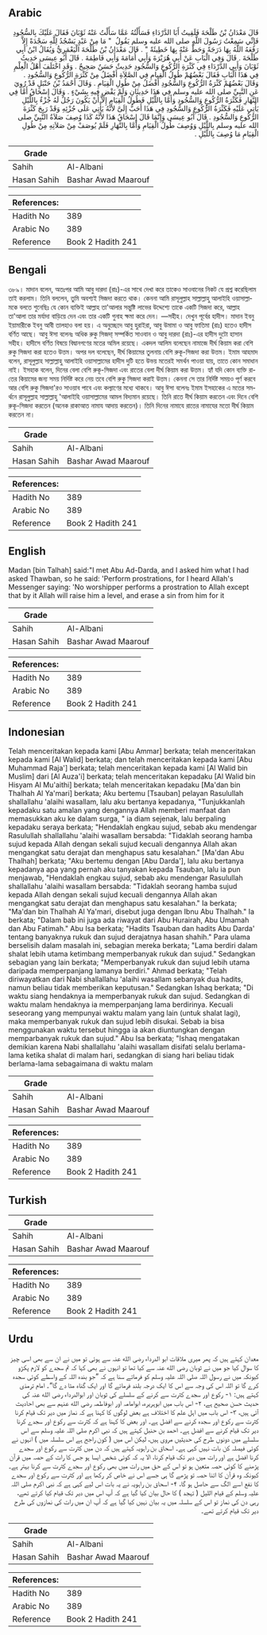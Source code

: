 ## Arabic


<div dir="rtl" lang="ar" style={{fontSize:'larger',backgroundColor:'#f8f9fa',padding:20}}>
قَالَ مَعْدَانُ بْنُ طَلْحَةَ فَلَقِيتُ أَبَا الدَّرْدَاءِ فَسَأَلْتُهُ عَمَّا سَأَلْتُ عَنْهُ ثَوْبَانَ فَقَالَ عَلَيْكَ بِالسُّجُودِ فَإِنِّي سَمِعْتُ رَسُولَ اللَّهِ صلى الله عليه وسلم يَقُولُ ‏ "‏ مَا مِنْ عَبْدٍ يَسْجُدُ لِلَّهِ سَجْدَةً إِلاَّ رَفَعَهُ اللَّهُ بِهَا دَرَجَةً وَحَطَّ عَنْهُ بِهَا خَطِيئَةً ‏"‏ ‏.‏ قَالَ مَعْدَانُ بْنُ طَلْحَةَ الْيَعْمَرِيُّ وَيُقَالُ ابْنُ أَبِي طَلْحَةَ ‏.‏ قَالَ وَفِي الْبَابِ عَنْ أَبِي هُرَيْرَةَ وَأَبِي أُمَامَةَ وَأَبِي فَاطِمَةَ ‏.‏ قَالَ أَبُو عِيسَى حَدِيثُ ثَوْبَانَ وَأَبِي الدَّرْدَاءِ فِي كَثْرَةِ الرُّكُوعِ وَالسُّجُودِ حَدِيثٌ حَسَنٌ صَحِيحٌ ‏.‏ وَقَدِ اخْتَلَفَ أَهْلُ الْعِلْمِ فِي هَذَا الْبَابِ فَقَالَ بَعْضُهُمْ طُولُ الْقِيامِ فِي الصَّلاَةِ أَفْضَلُ مِنْ كَثْرَةِ الرُّكُوعِ وَالسُّجُودِ ‏.‏ وَقَالَ بَعْضُهُمْ كَثْرَةُ الرُّكُوعِ وَالسُّجُودِ أَفْضَلُ مِنْ طُولِ الْقِيَامِ ‏.‏ وَقَالَ أَحْمَدُ بْنُ حَنْبَلٍ قَدْ رُوِيَ عَنِ النَّبِيِّ صلى الله عليه وسلم فِي هَذَا حَدِيثَانِ وَلَمْ يَقْضِ فِيهِ بِشَيْءٍ ‏.‏ وَقَالَ إِسْحَاقُ أَمَّا فِي النَّهَارِ فَكَثْرَةُ الرُّكُوعِ وَالسُّجُودِ وَأَمَّا بِاللَّيْلِ فَطُولُ الْقِيَامِ إِلاَّ أَنْ يَكُونَ رَجُلٌ لَهُ جُزْءٌ بِاللَّيْلِ يَأْتِي عَلَيْهِ فَكَثْرَةُ الرُّكُوعِ وَالسُّجُودِ فِي هَذَا أَحَبُّ إِلَىَّ لأَنَّهُ يَأْتِي عَلَى جُزْئِهِ وَقَدْ رَبِحَ كَثْرَةَ الرُّكُوعِ وَالسُّجُودِ ‏.‏ قَالَ أَبُو عِيسَى وَإِنَّمَا قَالَ إِسْحَاقُ هَذَا لأَنَّهُ كَذَا وُصِفَ صَلاَةُ النَّبِيِّ صلى الله عليه وسلم بِاللَّيْلِ وَوُصِفَ طُولُ الْقِيَامِ وَأَمَّا بِالنَّهَارِ فَلَمْ يُوصَفْ مِنْ صَلاَتِهِ مِنْ طُولِ الْقِيَامِ مَا وُصِفَ بِاللَّيْلِ ‏.‏
</div>
<div style={{backgroundColor:'#f8f9fa',padding:20, marginBottom: 10}}><table> <thead> <tr> <th>Grade</th> <th></th> </tr> </thead> <tbody> <tr><td>Sahih</td><td>Al-Albani</td></tr><tr><td>Hasan Sahih</td><td>Bashar Awad Maarouf</td></tr></tbody></table><table> <thead> <tr> <th>References:</th> <th></th> </tr> </thead> <tbody><tr><td>Hadith No</td><td>389</td></tr><tr><td>Arabic No</td><td>389</td></tr><tr><td>Reference</td><td>Book 2 Hadith 241</td></tr></tbody></table></div>

## Bengali


<div dir="ltr" lang="bn" style={{fontSize:'larger',backgroundColor:'#f8f9fa',padding:20}}>
৩৮৯। মাদান বলেন, অতঃপর আমি আবু দারদা (রাঃ)-এর সাথে দেখা করে তাকেও সাওবানের নিকট যে প্রশ্ন করেছিলাম তাই করলাম। তিনি বললেন, তুমি অবশ্যই সিজদা করতে থাক। কেননা আমি রাসূলুল্লাহ সাল্লাল্লাহু আলাইহি ওয়াসাল্লামকে বলতে শুনেছিঃ যে কোন ব্যক্তিই আল্লাহ তা'আলার সন্তুষ্টি লাভের উদ্দেশ্যে তাকে একটি সিজদা করে, আল্লাহ তা'আলা তার মর্যাদা বাড়িয়ে দেন এবং তার একটি গুনাহ ক্ষমা করে দেন। —সহীহ। দেখুন পূর্বের হাদীস। মাদান ইবনু ইয়ামারীকে ইবনু আবী তালহাও বলা হয়। এ অনুচ্ছেদে আবু হুরাইরা, আবু উমামা ও আবু ফাতিমা (রাঃ) হতেও হাদীস বর্ণিত আছে। আবু ঈসা বলেনঃ অধিক রুকু সিজদা্ সম্পর্কিত সাওবান ও আবু দারদা (রাঃ)-এর হাদীস দুটো হাসান সহীহ। হাদীসে বর্ণিত বিষয়ে বিদ্বানগণের মতের অমিল রয়েছে। একদল আলিম বলেছেন নামাজে দীর্ঘ কিয়াম করা বেশি রুকু সিজদা করা হতেও উত্তম। অপর দল বলেছেন, দীর্ঘ কিয়ামের তুলনায় বেশি রুকূ-সিজদা করা উত্তম। ইমাম আহমাদ বলেন, রাসূলুল্লাহ সাল্লাল্লাহু আলাইহি ওয়াসাল্লামের হাদীস দুটি হতে উভয় মতেরই সমর্থন পাওয়া যায়, তাতে কোন সমাধান নাই। ইসহাক বলেন, দিনের বেলা বেশি রুকূ-সিজদা এবং রাতের বেলা দীর্ঘ কিয়াম করা উত্তম। হ্যাঁ যদি কোন ব্যক্তি রাতের কিয়ামের জন্য সময় নির্দিষ্ট করে নেয় তবে বেশি রুকু সিজদা করাই উত্তম। কেননা সে তার নির্দিষ্ট সময়ও পূর্ণ করবে আর বেশি রুকু সিজদা'রও সাওয়াব পাবে এবং কল্যাণের মধ্যে থাকবে। আবু ঈসা বলেনঃ ইমাম ইসহাকের এ মতের সমর্থনে রাসূলুল্লাহ সাল্লাল্লাহু 'আলাইহি ওয়াসাল্লামের আমল বিদ্যমান রয়েছে। তিনি রাতে দীর্ঘ কিয়াম করতেন এবং দিনে বেশি রুকূ-সিজদা করতেন (অনেক রাকাআত নামায আদায় করতেন)। তিনি দিনের নামাযে রাতের নামাযের মতো দীর্ঘ কিয়াম করতেন না।
</div>
<div style={{backgroundColor:'#f8f9fa',padding:20, marginBottom: 10}}><table> <thead> <tr> <th>Grade</th> <th></th> </tr> </thead> <tbody> <tr><td>Sahih</td><td>Al-Albani</td></tr><tr><td>Hasan Sahih</td><td>Bashar Awad Maarouf</td></tr></tbody></table><table> <thead> <tr> <th>References:</th> <th></th> </tr> </thead> <tbody><tr><td>Hadith No</td><td>389</td></tr><tr><td>Arabic No</td><td>389</td></tr><tr><td>Reference</td><td>Book 2 Hadith 241</td></tr></tbody></table></div>

## English


<div dir="ltr" lang="en" style={{fontSize:'larger',backgroundColor:'#f8f9fa',padding:20}}>
Madan [bin Talhah] said:"I met Abu Ad-Darda, and I asked him what I had asked Thawban, so he said: 'Perform prostrations, for I heard Allah's Messenger saying: 'No worshipper performs a prostration to Allah except that by it Allah will raise him a level, and erase a sin from him for it
</div>
<div style={{backgroundColor:'#f8f9fa',padding:20, marginBottom: 10}}><table> <thead> <tr> <th>Grade</th> <th></th> </tr> </thead> <tbody> <tr><td>Sahih</td><td>Al-Albani</td></tr><tr><td>Hasan Sahih</td><td>Bashar Awad Maarouf</td></tr></tbody></table><table> <thead> <tr> <th>References:</th> <th></th> </tr> </thead> <tbody><tr><td>Hadith No</td><td>389</td></tr><tr><td>Arabic No</td><td>389</td></tr><tr><td>Reference</td><td>Book 2 Hadith 241</td></tr></tbody></table></div>

## Indonesian


<div dir="ltr" lang="id" style={{fontSize:'larger',backgroundColor:'#f8f9fa',padding:20}}>
Telah menceritakan kepada kami [Abu Ammar] berkata; telah menceritakan kepada kami [Al Walid] berkata; dan telah menceritakan kepada kami [Abu Muhammad Raja'] berkata; telah menceritakan kepada kami [Al Walid bin Muslim] dari [Al Auza'i] berkata; telah menceritakan kepadaku [Al Walid bin Hisyam Al Mu'aithi] berkata; telah menceritakan kepadaku [Ma'dan bin Thalhah Al Ya'mari] berkata; Aku bertemu [Tsauban] pelayan Rasulullah shallallahu 'alaihi wasallam, lalu aku bertanya kepadanya, "Tunjukkanlah kepadaku satu amalan yang dengannya Allah memberi manfaat dan memasukkan aku ke dalam surga, " ia diam sejenak, lalu berpaling kepadaku seraya berkata; "Hendaklah engkau sujud, sebab aku mendengar Rasulullah shallallahu 'alaihi wasallam bersabda: "Tidaklah seorang hamba sujud kepada Allah dengan sekali sujud kecuali dengannya Allah akan mengangkat satu derajat dan menghapus satu kesalahan." [Ma'dan Abu Thalhah] berkata; "Aku bertemu dengan [Abu Darda'], lalu aku bertanya kepadanya apa yang pernah aku tanyakan kepada Tsauban, lalu ia pun menjawab, "Hendaklah engkau sujud, sebab aku mendengar Rasulullah shallallahu 'alaihi wasallam bersabda: "Tidaklah seorang hamba sujud kepada Allah dengan sekali sujud kecuali dengannya Allah akan mengangkat satu derajat dan menghapus satu kesalahan." Ia berkata; "Ma'dan bin Thalhah Al Ya'mari, disebut juga dengan Ibnu Abu Thalhah." Ia berkata; "Dalam bab ini juga ada riwayat dari Abu Hurairah, Abu Umamah dan Abu Fatimah." Abu Isa berkata; "Hadits Tsauban dan hadits Abu Darda' tentang banyaknya rukuk dan sujud derajatnya hasan shahih." Para ulama berselisih dalam masalah ini, sebagian mereka berkata; "Lama berdiri dalam shalat lebih utama ketimbang memperbanyak rukuk dan sujud." Sedangkan sebagian yang lain berkata; "Memperbanyak rukuk dan sujud lebih utama daripada memperpanjang lamanya berdiri." Ahmad berkata; "Telah diriwayatkan dari Nabi shallallahu 'alaihi wasallam sebanyak dua hadits, namun beliau tidak memberikan keputusan." Sedangkan Ishaq berkata; "Di waktu siang hendaknya ia memperbanyak rukuk dan sujud. Sedangkan di waktu malam hendaknya ia memperpanjang lama berdirinya. Kecuali seseorang yang mempunyai waktu malam yang lain (untuk shalat lagi), maka memperbanyak rukuk dan sujud lebih disukai. Sebab ia bisa menggunakan waktu tersebut hingga ia akan diuntungkan dengan memparbanyak rukuk dan sujud." Abu Isa berkata; "Ishaq mengatakan demikian karena Nabi shallallahu 'alaihi wasallam disifati selalu berlama-lama ketika shalat di malam hari, sedangkan di siang hari beliau tidak berlama-lama sebagaimana di waktu malam
</div>
<div style={{backgroundColor:'#f8f9fa',padding:20, marginBottom: 10}}><table> <thead> <tr> <th>Grade</th> <th></th> </tr> </thead> <tbody> <tr><td>Sahih</td><td>Al-Albani</td></tr><tr><td>Hasan Sahih</td><td>Bashar Awad Maarouf</td></tr></tbody></table><table> <thead> <tr> <th>References:</th> <th></th> </tr> </thead> <tbody><tr><td>Hadith No</td><td>389</td></tr><tr><td>Arabic No</td><td>389</td></tr><tr><td>Reference</td><td>Book 2 Hadith 241</td></tr></tbody></table></div>

## Turkish


<div dir="ltr" lang="tr" style={{fontSize:'larger',backgroundColor:'#f8f9fa',padding:20}}>

</div>
<div style={{backgroundColor:'#f8f9fa',padding:20, marginBottom: 10}}><table> <thead> <tr> <th>Grade</th> <th></th> </tr> </thead> <tbody> <tr><td>Sahih</td><td>Al-Albani</td></tr><tr><td>Hasan Sahih</td><td>Bashar Awad Maarouf</td></tr></tbody></table><table> <thead> <tr> <th>References:</th> <th></th> </tr> </thead> <tbody><tr><td>Hadith No</td><td>389</td></tr><tr><td>Arabic No</td><td>389</td></tr><tr><td>Reference</td><td>Book 2 Hadith 241</td></tr></tbody></table></div>

## Urdu


<div dir="rtl" lang="ur" style={{fontSize:'larger',backgroundColor:'#f8f9fa',padding:20}}>
معدان کہتے ہیں کہ پھر میری ملاقات ابو الدرداء رضی الله عنہ سے ہوئی تو میں نے ان سے بھی اسی چیز کا سوال کیا جو میں نے ثوبان رضی الله عنہ سے کیا تھا تو انہوں نے بھی کہا کہ تم سجدے کو لازم پکڑو کیونکہ میں نے رسول اللہ صلی اللہ علیہ وسلم کو فرماتے سنا ہے کہ ”جو بندہ اللہ کے واسطے کوئی سجدہ کرے گا تو اللہ اس کی وجہ سے اس کا ایک درجہ بلند فرمائے گا اور ایک گناہ مٹا دے گا“۔ امام ترمذی کہتے ہیں: ۱- رکوع اور سجدے کثرت سے کرنے کے سلسلے کی ثوبان اور ابوالدرداء رضی الله عنہ کی حدیث حسن صحیح ہے، ۲- اس باب میں ابوہریرہ، ابوامامہ اور ابوفاطمہ رضی الله عنہم سے بھی احادیث آئی ہیں، ۳- اس باب میں اہل علم کا اختلاف ہے بعض لوگوں کا کہنا ہے کہ نماز میں دیر تک قیام کرنا کثرت سے رکوع اور سجدہ کرنے سے افضل ہے۔ اور بعض کا کہنا ہے کہ کثرت سے رکوع اور سجدے کرنا دیر تک قیام کرنے سے افضل ہے۔ احمد بن حنبل کہتے ہیں کہ نبی اکرم صلی اللہ علیہ وسلم سے اس سلسلے میں دونوں طرح کی حدیثیں مروی ہیں، لیکن اس میں ( کون راجح ہے اس سلسلہ میں ) انہوں نے کوئی فیصلہ کن بات نہیں کہی ہے۔ اسحاق بن راہویہ کہتے ہیں کہ دن میں کثرت سے رکوع اور سجدے کرنا افضل ہے اور رات میں دیر تک قیام کرنا، الا یہ کہ کوئی شخص ایسا ہو جس کا رات کے حصہ میں قرآن پڑھنے کا کوئی حصہ متعین ہو تو اس کے حق میں رات میں بھی رکوع اور سجدے کثرت سے کرنا بہتر ہے۔ کیونکہ وہ قرآن کا اتنا حصہ تو پڑھے گا ہی جسے اس نے خاص کر رکھا ہے اور کثرت سے رکوع اور سجدے کا نفع اسے الگ سے حاصل ہو گا، ۴- اسحاق بن راہویہ نے یہ بات اس لیے کہی ہے کہ نبی اکرم صلی اللہ علیہ وسلم کے قیام اللیل ( تہجد ) کا حال بیان کیا گیا ہے کہ آپ اس میں دیر تک قیام کیا کرتے تھے، رہی دن کی نماز تو اس کے سلسلہ میں یہ بیان نہیں کیا گیا ہے کہ آپ ان میں رات کی نمازوں کی طرح دیر تک قیام کرتے تھے۔
</div>
<div style={{backgroundColor:'#f8f9fa',padding:20, marginBottom: 10}}><table> <thead> <tr> <th>Grade</th> <th></th> </tr> </thead> <tbody> <tr><td>Sahih</td><td>Al-Albani</td></tr><tr><td>Hasan Sahih</td><td>Bashar Awad Maarouf</td></tr></tbody></table><table> <thead> <tr> <th>References:</th> <th></th> </tr> </thead> <tbody><tr><td>Hadith No</td><td>389</td></tr><tr><td>Arabic No</td><td>389</td></tr><tr><td>Reference</td><td>Book 2 Hadith 241</td></tr></tbody></table></div>